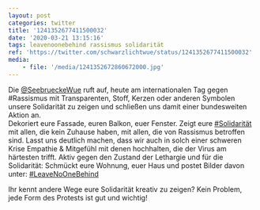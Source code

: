 ```yaml
---
layout: post
categories: twitter
title: '1241352677411500032'
date: '2020-03-21 13:15:16'
tags: leavenoonebehind rassismus solidarität
ref: 'https://twitter.com/schwarzlichtwue/status/1241352677411500032'
media:
    - file: '/media/1241352672860672000.jpg'
---
```

Die [@SeebrueckeWue](https://twitter.com/SeebrueckeWue) ruft auf, heute am internationalen Tag gegen #Rassismus mit Transparenten, Stoff, Kerzen oder anderen Symbolen unsere Solidarität zu zeigen und schließen uns damit einer bundesweiten Aktion an.  
Dekoriert eure Fassade, euren Balkon, euer Fenster. Zeigt eure [#Solidarität](/t/solidarität) mit allen, die kein Zuhause haben, mit allen, die von Rassismus betroffen sind. 
Lasst uns deutlich machen, dass wir auch in solch einer schweren Krise Empathie &amp; Mitgefühl mit denen hochhalten, die der Virus am härtesten trifft. 
Aktiv gegen den Zustand der Lethargie und für die Solidarität: Schmückt eure Wohnung, euer Haus und postet Bilder davon unter: [#LeaveNoOneBehind](/t/leavenoonebehind) 

Ihr kennt andere Wege eure Solidarität kreativ zu zeigen? Kein Problem, jede Form des Protests ist gut und wichtig! 
